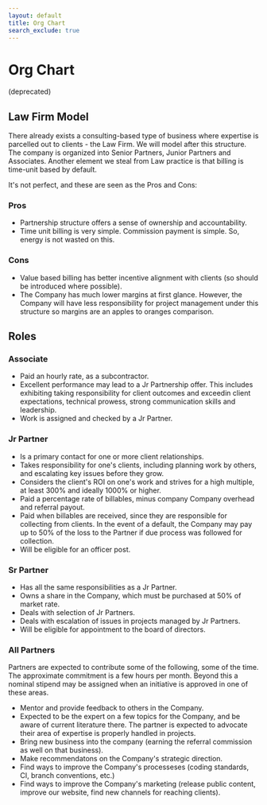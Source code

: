 ```yaml
---
layout: default
title: Org Chart
search_exclude: true
---
```


# Org Chart

(deprecated)

## Law Firm Model
There already exists a consulting-based type of business where expertise is parcelled out to clients - the Law Firm. We will model after this structure. The company is organized into Senior Partners, Junior Partners and Associates. Another element we steal from Law practice is that billing is time-unit based by default.

It's not perfect, and these are seen as the Pros and Cons:

### Pros
  * Partnership structure offers a sense of ownership and accountability.
  * Time unit billing is very simple. Commission payment is simple. So, energy is not wasted on this.

### Cons
  * Value based billing has better incentive alignment with clients (so should be introduced where possible).
  * The Company has much lower margins at first glance. However, the Company will have less responsibility for project management under this structure so margins are an apples to oranges comparison.

## Roles

### Associate

  * Paid an hourly rate, as a subcontractor.
  * Excellent performance may lead to a Jr Partnership offer. This includes exhibiting taking responsibility for client outcomes and exceedin client expectations, technical prowess, strong communication skills and leadership.
  * Work is assigned and checked by a Jr Partner.

### Jr Partner
  * Is a primary contact for one or more client relationships.
  * Takes responsibility for one's clients, including planning work by others, and escalating key issues before they grow.
  * Considers the client's ROI on one's work and strives for a high multiple, at least 300% and ideally 1000% or higher.
  * Paid a percentage rate of billables, minus company Company overhead and referral payout.
  * Paid when billables are received, since they are responsible for collecting from clients. In the event of a default, the Company may pay up to 50% of the loss to the Partner if due process was followed for collection.
  * Will be eligible for an officer post.

### Sr Partner 
  * Has all the same responsibilities as a Jr Partner.
  * Owns a share in the Company, which must be purchased at 50% of market rate.
  * Deals with selection of Jr Partners.
  * Deals with escalation of issues in projects managed by Jr Partners.
  * Will be eligible for appointment to the board of directors.

### All Partners
Partners are expected to contribute some of the following, some of the time. The approximate commitment is a few hours per month. Beyond this a nominal stipend may be assigned when an initiative is approved in one of these areas.
  * Mentor and provide feedback to others in the Company.
  * Expected to be the expert on a few topics for the Company, and be aware of current literature there. The partner is expected to advocate their area of expertise is properly handled in projects.
  * Bring new business into the company (earning the referral commission as well on that business).
  * Make recommendatons on the Company's strategic direction.
  * Find ways to improve the Company's processeses (coding standards, CI, branch conventions, etc.)
  * Find ways to improve the Company's marketing (release public content, improve our website, find new channels for reaching clients).
